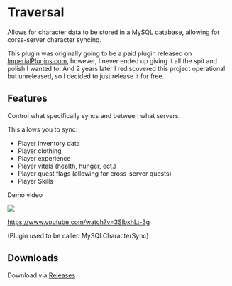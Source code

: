 # Traversal
Allows for character data to be stored in a MySQL database, allowing for corss-server character syncing. 

This plugin was originally going to be a paid plugin released on <a href="https://imperialplugins.com">ImperialPlugins.com</a>, however, I never ended up giving it all the spit and polish I wanted to. And 2 years later I rediscovered this project operational but unreleased, so I decided to just release it for free.

## Features

Control what specifically syncs and between what servers. 

This allows you to sync:
* Player inventory data
* Player clothing
* Player experience
* Player vitals (health, hunger, ect.)
* Player quest flags (allowing for cross-server quests)
* Player Skills

Demo video

<a href="https://www.youtube.com/watch?v=3SlbxhLt-3g">
<img src="https://img.youtube.com/vi/3SlbxhLt-3g/maxresdefault.jpg"/>
</a>

https://www.youtube.com/watch?v=3SlbxhLt-3g

(Plugin used to be called MySQLCharacterSync)

## Downloads

Download via <a href="https://github.com/ShimmyMySherbet/Traversal/releases">Releases</a>
